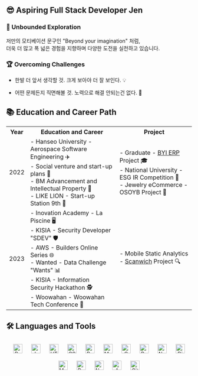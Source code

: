 ## 😎 Aspiring Full Stack Developer Jen
  
### 🚀 Unbounded Exploration  
 저만의 모티베이션 문구인 "Beyond your imagination" 처럼, <br>더욱 더 많고 폭 넓은 경험을 지향하며 다양한 도전을 실천하고 있습니다.  
  
### 🏆 Overcoming Challenges 

- 한발 더 앞서 생각할 것. 크게 보아야 더 잘 보인다. 💡  
  
- 어떤 문제든지 직면해볼 것. 노력으로 해결 안되는건 없다. 💪  

## 📚 Education and Career Path

<table align="center">
  <tr>
    <th>Year</th>
    <th>Education and Career</th>
    <th>Project</th>
  </tr>
  <tr>
    <td>2022</td>
    <td>
      - Hanseo University - Aerospace Software Engineering ✈️ <br>
      - Social venture and start-up plans 🌱 <br>
      - BM Advancement and Intellectual Property 💼 <br>
      - LIKE LION - Start-up Station 9th 🦁
    </td>
    <td>
      - Graduate - <a href="https://github.com/JenSeop/DASE-TGP-BYI-ERP">BYI ERP</a> Project 🎓 <br>
      - National University - ESG IR Competition 🥇 <br>
      - Jewelry eCommerce - OSOYB Project 💍
    </td>
  </tr>
  <tr>
    <td>2023</td>
    <td>
      - Inovation Academy - La Piscine 🖥️ <br>
      - KISIA - Security Developer "SDEV" 🛡️ <br>
      - AWS - Builders Online Series 🌐 <br>
      - Wanted - Data Challenge "Wants" 📊 <br>
      - KISIA - Information Security Hackathon 🕵️ <br>
      - Woowahan - Woowahan Tech Conference 🌟
    </td>
    <td>
      - Mobile Static Analytics - <a href="https://github.com/JenSeop/Scanwich">Scanwich</a> Project 🔍
    </td>
  </tr>
</table>

</td><td valign="top" width="50%">

## 🛠️ Languages and Tools  
<div align="center">  
<a href="https://reactjs.org/" target="_blank"><img style="margin: 10px" src="https://profilinator.rishav.dev/skills-assets/react-original-wordmark.svg" alt="React" height="25" /></a>  
<a href="https://www.javascript.com/" target="_blank"><img style="margin: 10px" src="https://profilinator.rishav.dev/skills-assets/javascript-original.svg" alt="JavaScript" height="25" /></a>  
<a href="https://en.wikipedia.org/wiki/HTML5" target="_blank"><img style="margin: 10px" src="https://profilinator.rishav.dev/skills-assets/html5-original-wordmark.svg" alt="HTML5" height="25" /></a>  
<a href="https://www.w3schools.com/css/" target="_blank"><img style="margin: 10px" src="https://profilinator.rishav.dev/skills-assets/css3-original-wordmark.svg" alt="CSS3" height="25" /></a>  
<a href="https://getbootstrap.com/docs/3.4/javascript/" target="_blank"><img style="margin: 10px" src="https://profilinator.rishav.dev/skills-assets/bootstrap-plain.svg" alt="Bootstrap" height="25" /></a>  
<a href="https://mui.com/" target="_blank"><img style="margin: 10px" src="https://profilinator.rishav.dev/skills-assets/mui.png" alt="Material UI" height="25" /></a>  
<a href="https://www.cprogramming.com/" target="_blank"><img style="margin: 10px" src="https://profilinator.rishav.dev/skills-assets/c-original.svg" alt="C" height="25" /></a>  
<a href="https://www.python.org/" target="_blank"><img style="margin: 10px" src="https://profilinator.rishav.dev/skills-assets/python-original.svg" alt="Python" height="25" /></a>  
<a href="https://nodejs.org/" target="_blank"><img style="margin: 10px" src="https://profilinator.rishav.dev/skills-assets/nodejs-original-wordmark.svg" alt="Node.js" height="25" /></a>  
<a href="https://www.djangoproject.com/" target="_blank"><img style="margin: 10px" src="https://profilinator.rishav.dev/skills-assets/django-original.svg" alt="Django" height="25" /></a>  
<a href="https://www.mysql.com/" target="_blank"><img style="margin: 10px" src="https://profilinator.rishav.dev/skills-assets/mysql-original-wordmark.svg" alt="MySQL" height="25" /></a>  
<a href="https://www.postgresql.org/" target="_blank"><img style="margin: 10px" src="https://profilinator.rishav.dev/skills-assets/postgresql-original-wordmark.svg" alt="PostgreSQL" height="25" /></a>  
<a href="https://www.nginx.com/" target="_blank"><img style="margin: 10px" src="https://profilinator.rishav.dev/skills-assets/nginx-original.svg" alt="Nginx" height="25" /></a>  
<a href="https://aws.amazon.com/" target="_blank"><img style="margin: 10px" src="https://profilinator.rishav.dev/skills-assets/amazonwebservices-original-wordmark.svg" alt="AWS" height="25" /></a>  
<a href="https://github.com/" target="_blank"><img style="margin: 10px" src="https://profilinator.rishav.dev/skills-assets/git-scm-icon.svg" alt="Git" height="25" /></a>  
</div>  
